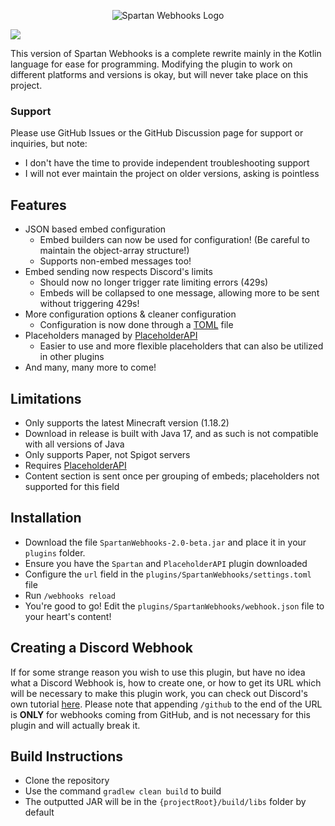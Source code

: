 <p align="center"><img src="https://i.imgur.com/8TGWdvP.png" alt="Spartan Webhooks Logo"/></p>  

[![](https://img.shields.io/github/downloads/bobby29831/SpartanWebhooks/total?color=blue&style=for-the-badge)](https://github.com/bobby29831/SpartanWebhooks/releases)

This version of Spartan Webhooks is a complete rewrite
mainly in the Kotlin language for ease for programming.
Modifying the plugin to work on different platforms and versions
is okay, but will never take place on this project.  

### Support
Please use GitHub Issues or the GitHub Discussion page for support or inquiries, but note:
* I don't have the time to provide independent troubleshooting support
* I will not ever maintain the project on older versions, asking is pointless

## Features
* JSON based embed configuration
    * Embed builders can now be used for configuration! (Be careful to maintain the object-array structure!)
    * Supports non-embed messages too!
* Embed sending now respects Discord's limits
    * Should now no longer trigger rate limiting errors (429s)
    * Embeds will be collapsed to one message, allowing more to be sent without triggering 429s!
* More configuration options & cleaner configuration
    * Configuration is now done through a [TOML](https://toml.io/) file
* Placeholders managed by [PlaceholderAPI](https://github.com/PlaceholderAPI/PlaceholderAPI)
    * Easier to use and more flexible placeholders that can also be utilized in other plugins
* And many, many more to come!
  
## Limitations
- Only supports the latest Minecraft version (1.18.2)
- Download in release is built with Java 17, and as such is not compatible with all versions of Java
- Only supports Paper, not Spigot servers
- Requires [PlaceholderAPI](https://github.com/PlaceholderAPI/PlaceholderAPI)
- Content section is sent once per grouping of embeds; placeholders not supported for this field

## Installation
- Download the file `SpartanWebhooks-2.0-beta.jar` and place it in your `plugins` folder.
- Ensure you have the `Spartan` and `PlaceholderAPI` plugin downloaded
- Configure the `url` field in the `plugins/SpartanWebhooks/settings.toml` file
- Run `/webhooks reload`
- You're good to go! Edit the `plugins/SpartanWebhooks/webhook.json` file to your heart's content!  

## Creating a Discord Webhook
If for some strange reason you wish to use this plugin, but have no idea what a Discord Webhook is, how to create
one, or how to get its URL which will be necessary to make this plugin work, you can check out Discord's own
tutorial [here](https://support.discord.com/hc/en-us/articles/228383668-Intro-to-Webhooks). Please note that
appending `/github` to the end of the URL is **ONLY** for webhooks coming from GitHub, and is not necessary
for this plugin and will actually break it.

## Build Instructions
- Clone the repository
- Use the command `gradlew clean build` to build
- The outputted JAR will be in the `{projectRoot}/build/libs` folder by default
